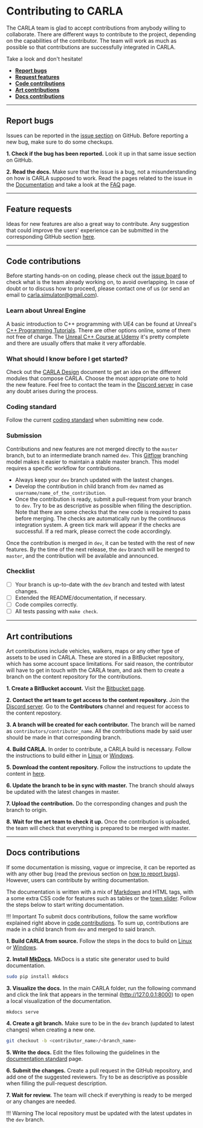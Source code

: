 # Contributing to CARLA

The CARLA team is glad to accept contributions from anybody willing to collaborate. There are different ways to contribute to the project, depending on the capabilities of the contributor. The team will work as much as possible so that contributions are successfully integrated in CARLA.  

Take a look and don't hesitate!  

*   [__Report bugs__](#report-bugs)  
*   [__Request features__](#request-features)  
*   [__Code contributions__](#code-contributions)  
*   [__Art contributions__](#art-contributions)  
*   [__Docs contributions__](#docs-contributions)  

---
## Report bugs

Issues can be reported in the [issue section][issueslink] on GitHub. Before reporting a new bug, make sure to do some checkups.  

__1. Check if the bug has been reported.__ Look it up in that same issue section on GitHub.  

__2. Read the docs.__ Make sure that the issue is a bug, not a misunderstanding on how is CARLA supposed to work. Read the pages related to the issue in the [Documentation][docslink] and take a look at the [FAQ][faqlink] page.

[issueslink]: https://github.com/carla-simulator/carla/issues
[docslink]: http://carla.readthedocs.io
[faqlink]: build_faq.md

---
## Feature requests

Ideas for new features are also a great way to contribute. Any suggestion that could improve the users' experience  can be submitted in the corresponding GitHub section [here][frlink].

[frlink]: https://github.com/carla-simulator/carla/issues?q=is%3Aissue+is%3Aopen+label%3A%22feature+request%22+sort%3Acomments-desc

---
## Code contributions

Before starting hands-on on coding, please check out the [issue board][issueboard] to check what is the team already working on, to avoid overlapping. In case of doubt or to discuss how to proceed, please contact one of us (or send an email to <carla.simulator@gmail.com>).

[issueboard]: https://github.com/carla-simulator/carla/issues

### Learn about Unreal Engine

A basic introduction to C++ programming with UE4 can be found at Unreal's [C++ Programming Tutorials][ue4tutorials]. There are other options online, some of them not free of charge. The [Unreal C++ Course at Udemy][ue4course] it's pretty complete and there are usually offers that make it very affordable.

[ue4tutorials]: https://docs.unrealengine.com/latest/INT/Programming/Tutorials/
[ue4course]: https://www.udemy.com/unrealcourse/

### What should I know before I get started?

Check out the [CARLA Design](index.md)<!-- @todo --> document to get an idea on the different modules that compose CARLA. Choose the most appropriate one
to hold the new feature. Feel free to contact the team in the [Discord server](https://discord.com/invite/8kqACuC) in case any doubt arises during the process.  

### Coding standard

Follow the current [coding standard](cont_coding_standard.md) when submitting new code.  

### Submission

Contributions and new features are not merged directly to the `master` branch, but to an intermediate branch named `dev`. This [Gitflow](https://nvie.com/posts/a-successful-git-branching-model/) branching model makes it easier to maintain a stable master branch. This model requires a specific workflow for contributions.  

*   Always keep your `dev` branch updated with the lastest changes.  
*   Develop the contribution in child branch from `dev` named as `username/name_of_the_contribution`.  
*   Once the contribution is ready, submit a pull-request from your branch to `dev`. Try to be as descriptive as possible when filling the description. Note that there are some checks that the new code is required to pass before merging. The checks are automatically run by the continuous integration system. A green tick mark will appear if the checks are successful. If a red mark, please correct the code accordingly.  

Once the contribution is merged in `dev`, it can be tested with the rest of new features. By the time of the next release, the `dev` branch will be merged to `master`, and the contribution will be available and announced.  

### Checklist  

*   [ ] Your branch is up-to-date with the `dev` branch and tested with latest changes.  
*   [ ] Extended the README/documentation, if necessary.  
*   [ ] Code compiles correctly.  
*   [ ] All tests passing with `make check`.  

---
## Art contributions

Art contributions include vehicles, walkers, maps or any other type of assets to be used in CARLA. These are stored in a BitBucket repository, which has some account space limitations. For said reason, the contributor will have to get in touch with the CARLA team, and ask them to create a branch on the content repository for the contributions.  

__1. Create a BitBucket account.__ Visit the [Bitbucket page](https://bitbucket.org).  

__2. Contact the art team to get access to the content repository.__ Join the [Discord server](https://discord.com/invite/8kqACuC). Go to the __Contributors__ channel and request for access to the content repostory.  

__3. A branch will be created for each contributor.__ The branch will be named as `contributors/contributor_name`. All the contributions made by said user should be made in that corresponding branch.  

__4. Build CARLA.__ In order to contribute, a CARLA build is necessary. Follow the instructions to build either in [Linux](https://carla.readthedocs.io/en/latest/build_linux/) or [Windows](https://carla.readthedocs.io/en/latest/build_windows/).  

__5. Download the content repository.__ Follow the instructions to update the content in [here](https://carla.readthedocs.io/en/latest/build_update/#get-development-assets).

__6. Update the branch to be in sync with master.__ The branch should always be updated with the latest changes in master.  

__7. Upload the contribution.__ Do the corresponding changes and push the branch to origin.  

__8. Wait for the art team to check it up.__ Once the contribution is uploaded, the team will check that everything is prepared to be merged with master.  


---
## Docs contributions

If some documentation is missing, vague or imprecise, it can be reported as with any other bug (read the previous section on [how to report bugs](#report-bugs)). However, users can contribute by writing documentation.  

The documentation is written with a mix of [Markdown](https://www.markdownguide.org/) and HTML tags, with a some extra CSS code for features such as tables or the [town slider](https://carla.readthedocs.io/en/latest/core_map/#carla-maps). Follow the steps below to start writing documentation. 

!!! Important
    To submit docs contributions, follow the same workflow explained right above in [code contributions](#submission). To sum up, contributions are made in a child branch from `dev` and merged to said branch.  

__1. Build CARLA from source.__ Follow the steps in the docs to build on [Linux](build_linux.md) or [Windows](build_windows.md).  


__2. Install [MkDocs](http://www.mkdocs.org/).__ MkDocs is a static site generator used to build documentation. 

```sh
sudo pip install mkdocs
```

__3. Visualize the docs.__ In the main CARLA folder, run the following command and click the link that appears in the terminal (http://127.0.0.1:8000) to open a local visualization of the documentation.  

```sh
mkdocs serve
```
__4. Create a git branch.__ Make sure to be in the `dev` branch (updated to latest changes) when creating a new one. 

```sh
git checkout -b <contributor_name>/<branch_name>
```

__5. Write the docs.__ Edit the files following the guidelines in the [documentation standard](cont_doc_standard.md) page.  

__6. Submit the changes.__ Create a pull request in the GitHub repository, and add one of the suggested reviewers. Try to be as descriptive as possible when filling the pull-request description.  

__7. Wait for review.__ The team will check if everything is ready to be merged or any changes are needed.  

!!! Warning
    The local repository must be updated with the latest updates in the `dev` branch.  